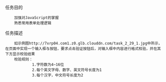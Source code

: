 任务目的

        加强对JavaScript的掌握
        熟悉常用表单处理逻辑
        
任务描述

        如示例图http://7xrp04.com1.z0.glb.clouddn.com/task_2_29_1.jpg中所示，在页面中实现一个输入框与按钮，要求点击验证按钮后，对输入框中内容进行格式校验，并在其下方显示校验结果
        校验规则：
                1.字符数为4~16位
                2.每个英文字母、数字、英文符号长度为1
                3.每个汉字，中文符号长度为2
